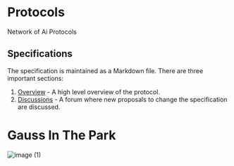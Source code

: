 # Protocols
Network of Ai Protocols 


## Specifications

The specification is maintained as a Markdown file. There are three important sections:

1. [Overview](/docs/OVERVIEW.md) - A high level overview of the protocol.
2. [Discussions](https://github.com/Forest-Protocols/protocols/discussions) - A forum where new proposals to change the specification are discussed.

# Gauss In The Park
![image (1)](https://github.com/user-attachments/assets/fa824ad7-b595-4340-b236-1f2e560ffd51)

